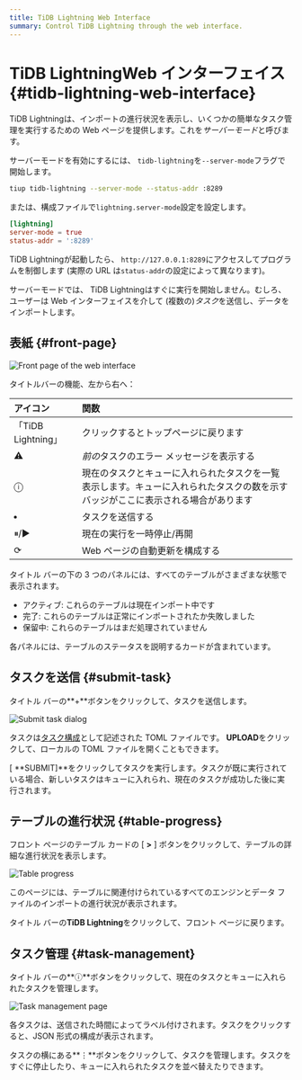 ```yaml
---
title: TiDB Lightning Web Interface
summary: Control TiDB Lightning through the web interface.
---
```


# TiDB LightningWeb インターフェイス {#tidb-lightning-web-interface}

TiDB Lightningは、インポートの進行状況を表示し、いくつかの簡単なタスク管理を実行するための Web ページを提供します。これを*サーバーモード*と呼びます。

サーバーモードを有効にするには、 `tidb-lightning`を`--server-mode`フラグで開始します。

```sh
tiup tidb-lightning --server-mode --status-addr :8289
```

または、構成ファイルで`lightning.server-mode`設定を設定します。

```toml
[lightning]
server-mode = true
status-addr = ':8289'
```

TiDB Lightningが起動したら、 `http://127.0.0.1:8289`にアクセスしてプログラムを制御します (実際の URL は`status-addr`の設定によって異なります)。

サーバーモードでは、 TiDB Lightningはすぐに実行を開始しません。むしろ、ユーザーは Web インターフェイスを介して (複数の)*タスク*を送信し、データをインポートします。

## 表紙 {#front-page}

![Front page of the web interface](/media/lightning-web-frontpage.png)

タイトルバーの機能、左から右へ：

| アイコン             | 関数                                                               |
| :--------------- | :--------------------------------------------------------------- |
| 「TiDB Lightning」 | クリックするとトップページに戻ります                                               |
| ⚠                | *前の*タスクのエラー メッセージを表示する                                           |
| ⓘ                | 現在のタスクとキューに入れられたタスクを一覧表示します。キューに入れられたタスクの数を示すバッジがここに表示される場合があります |
| <li></li>        | タスクを送信する                                                         |
| ⏸/▶              | 現在の実行を一時停止/再開                                                    |
| ⟳                | Web ページの自動更新を構成する                                                |

タイトル バーの下の 3 つのパネルには、すべてのテーブルがさまざまな状態で表示されます。

-   アクティブ: これらのテーブルは現在インポート中です
-   完了: これらのテーブルは正常にインポートされたか失敗しました
-   保留中: これらのテーブルはまだ処理されていません

各パネルには、テーブルのステータスを説明するカードが含まれています。

## タスクを送信 {#submit-task}

タイトル バーの**+**ボタンをクリックして、タスクを送信します。

![Submit task dialog](/media/lightning-web-submit.png)

タスクは[タスク構成](/tidb-lightning/tidb-lightning-configuration.md#tidb-lightning-task)として記述された TOML ファイルです。 **UPLOAD**をクリックして、ローカルの TOML ファイルを開くこともできます。

[ **SUBMIT]**をクリックしてタスクを実行します。タスクが既に実行されている場合、新しいタスクはキューに入れられ、現在のタスクが成功した後に実行されます。

## テーブルの進行状況 {#table-progress}

フロント ページのテーブル カードの [ **&gt;** ] ボタンをクリックして、テーブルの詳細な進行状況を表示します。

![Table progress](/media/lightning-web-table.png)

このページには、テーブルに関連付けられているすべてのエンジンとデータ ファイルのインポートの進行状況が表示されます。

タイトル バーの**TiDB Lightning**をクリックして、フロント ページに戻ります。

## タスク管理 {#task-management}

タイトル バーの**ⓘ**ボタンをクリックして、現在のタスクとキューに入れられたタスクを管理します。

![Task management page](/media/lightning-web-queue.png)

各タスクは、送信された時間によってラベル付けされます。タスクをクリックすると、JSON 形式の構成が表示されます。

タスクの横にある**⋮**ボタンをクリックして、タスクを管理します。タスクをすぐに停止したり、キューに入れられたタスクを並べ替えたりできます。
